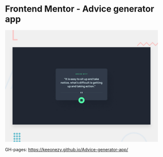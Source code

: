 # Frontend Mentor - Advice generator app

![Design preview for the Advice generator app coding challenge](./design/desktop-preview.jpg)

GH-pages: https://keeonezy.github.io/Advice-generator-app/
